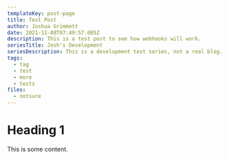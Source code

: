 ```yaml
---
templateKey: post-page
title: Test Post
author: Joshua Grimmett
date: 2021-11-08T07:49:57.085Z
description: This is a test post to see how webhooks will work.
seriesTitle: Josh's Development
seriesDescription: This is a development test series, not a real blog.
tags:
  - tag
  - test
  - more
  - tests
files:
  - notsure
---
```

# Heading 1

This is some content.